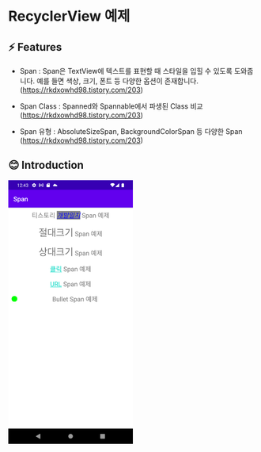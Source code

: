# RecyclerView 예제

## ⚡ Features
* Span : Span은 TextView에 텍스트를 표현할 때 스타일을 입힐 수 있도록 도와줍니다. 예를 들면 색상, 크기, 폰트 등 다양한 옵션이 존재합니다. (https://rkdxowhd98.tistory.com/203)

* Span Class : Spanned와 Spannable에서 파생된 Class 비교 (https://rkdxowhd98.tistory.com/203)

* Span 유형 : AbsoluteSizeSpan, BackgroundColorSpan 등 다양한 Span (https://rkdxowhd98.tistory.com/203)


## 😊 Introduction
<img src="./readme/1.png" alt="1" width="50%">